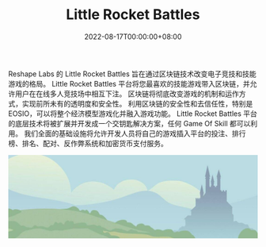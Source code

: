 ﻿---
title: "Little Rocket Battles"
description: "Reshape Labs 的 Little Rocket Battles 旨在改变"
date: 2022-08-17T00:00:00+08:00
lastmod: 2022-08-17T00:00:00+08:00
draft: false
authors: ["boogArno"]
featuredImage: "little-rocket-battles.png"
tags: ["NFT Games","Little Rocket Battles"]
categories: ["nfts"]
nfts: ["NFT Games"]
blockchain: "EOS"
website: "https://dappradar.com/"
twitter: "https://twitter.com/Rocket_Battles"
discord: ""
telegram: "https://t.me/rocketbattles"
github: ""
youtube: ""
twitch: ""
facebook: ""
instagram: ""
reddit: "https://www.reddit.com/user/rocketbattles/"
medium: "https://medium.com/@rocketbattles"
steam: ""
gitbook: ""
googleplay: ""
appstore: ""
status: "Live"
weight: 
lightgallery: true
toc: true
pinned: false
recommend: false
recommend1: false
---
Reshape Labs 的 Little Rocket Battles 旨在通过区块链技术改变电子竞技和技能游戏的格局。 Little Rocket Battles 平台将您最喜欢的技能游戏带入区块链，并允许用户在在线多人竞技场中相互下注。 区块链将彻底改变游戏的机制和运作方式，实现前所未有的透明度和安全性。 利用区块链的安全性和去信任性，特别是 EOSIO，可以将整个经济模型游戏化并融入游戏功能。 Little Rocket Battles 平台的底层技术将被扩展并开发成一个交钥匙解决方案，任何 Game Of Skill 都可以利用。 我们全面的基础设施将允许开发人员将自己的游戏插入平台的投注、排行榜、排名、配对、反作弊系统和加密货币支付服务。

![1080x360](1080x360.jpg)